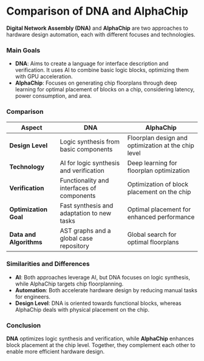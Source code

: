 # Comparison of DNA and AlphaChip

**Digital Network Assembly (DNA)** and **AlphaChip** are two approaches to hardware design automation, each with different focuses and technologies.

### Main Goals

- **DNA**: Aims to create a language for interface description and verification. It uses AI to combine basic logic blocks, optimizing them with GPU acceleration.
- **AlphaChip**: Focuses on generating chip floorplans through deep learning for optimal placement of blocks on a chip, considering latency, power consumption, and area.

### Comparison

| **Aspect**               | **DNA**                                      | **AlphaChip**                                   |
|--------------------------|----------------------------------------------|------------------------------------------------|
| **Design Level**         | Logic synthesis from basic components        | Floorplan design and optimization at the chip level |
| **Technology**           | AI for logic synthesis and verification      | Deep learning for floorplan optimization       |
| **Verification**         | Functionality and interfaces of components   | Optimization of block placement on the chip    |
| **Optimization Goal**    | Fast synthesis and adaptation to new tasks   | Optimal placement for enhanced performance     |
| **Data and Algorithms**  | AST graphs and a global case repository      | Global search for optimal floorplans           |

### Similarities and Differences

- **AI**: Both approaches leverage AI, but DNA focuses on logic synthesis, while AlphaChip targets chip floorplanning.
- **Automation**: Both accelerate hardware design by reducing manual tasks for engineers.
- **Design Level**: DNA is oriented towards functional blocks, whereas AlphaChip deals with physical placement on the chip.

### Conclusion

**DNA** optimizes logic synthesis and verification, while **AlphaChip** enhances block placement at the chip level. Together, they complement each other to enable more efficient hardware design.